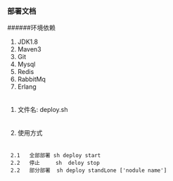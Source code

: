 ### 部署文档
######环境依赖
1. JDK1.8
2. Maven3
3. Git
4. Mysql
5. Redis
6. RabbitMq
7. Erlang
######
1. 文件名: deploy.sh
######
2.  使用方式
######  
     2.1   全部部署 sh deploy start
     2.2   停止     sh  deloy stop
     2.2   部分部署  sh deploy standLone ['nodule name']